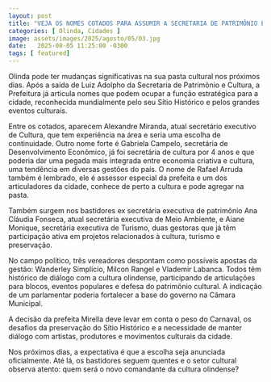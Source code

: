 ```yaml
---
layout: post
title: "VEJA OS NOMES COTADOS PARA ASSUMIR A SECRETARIA DE PATRIMÔNIO E CULTURA DE OLINDA"
categories: [ Olinda, Cidades ]
image: assets/images/2025/agosto/05/03.jpg
date:   2025-08-05 11:25:00 -0300
tags: [ featured]
---
```

Olinda pode ter mudanças significativas na sua pasta cultural nos próximos dias. Após a saída de Luiz Adolpho da Secretaria de Patrimônio e Cultura, a Prefeitura já articula nomes que podem ocupar a função estratégica para a cidade, reconhecida mundialmente pelo seu Sítio Histórico e pelos grandes eventos culturais.

Entre os cotados, aparecem Alexandre Miranda, atual secretário executivo de Cultura, que tem experiência na área e seria uma escolha de continuidade. Outro nome forte é Gabriela Campelo, secretária de Desenvolvimento Econômico, já foi secretária de cultura por 4 anos e que poderia dar uma pegada mais integrada entre economia criativa e cultura, uma tendência em diversas gestões do país. O nome de Rafael Arruda também é lembrado, ele é assessor especial da prefeita e um dos articuladores da cidade, conhece de perto a cultura e pode agregar na pasta.

Também surgem nos bastidores ex secretária executiva de patrimônio Ana Cláudia Fonseca, atual secretária executiva de Meio Ambiente, e Aiane Monique, secretária executiva de Turismo, duas gestoras que já têm participação ativa em projetos relacionados à cultura, turismo e preservação.

No campo político, três vereadores despontam como possíveis apostas da gestão: Wanderley Simplício, Milcon Rangel e Vlademir Labanca. Todos têm histórico de diálogo com a cultura olindense, participando de articulações para blocos, eventos populares e defesa do patrimônio cultural. A indicação de um parlamentar poderia fortalecer a base do governo na Câmara Municipal.

A decisão da prefeita Mirella deve levar em conta o peso do Carnaval, os desafios da preservação do Sítio Histórico e a necessidade de manter diálogo com artistas, produtores e movimentos culturais da cidade.

Nos próximos dias, a expectativa é que a escolha seja anunciada oficialmente. Até lá, os bastidores seguem quentes e o setor cultural observa atento: quem será o novo comandante da cultura olindense?